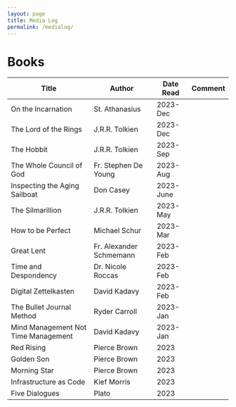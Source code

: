 ```yaml
---
layout: page
title: Media Log
permalink: /medialog/
---
```


# Books

| Title | Author | Date Read | Comment |
|-------|--------|-----------|---------|
| On the Incarnation | St. Athanasius | 2023-Dec | |
| The Lord of the Rings | J.R.R. Tolkien | 2023-Dec | |
| The Hobbit | J.R.R. Tolkien | 2023-Sep | |
| The Whole Council of God | Fr. Stephen De Young | 2023-Aug | |
| Inspecting the Aging Sailboat | Don Casey | 2023-June | |
| The Silmarillion | J.R.R. Tolkien | 2023-May | |
| How to be Perfect | Michael Schur | 2023-Mar | |
| Great Lent | Fr. Alexander Schmemann | 2023-Feb | |
| Time and Despondency | Dr. Nicole Roccas | 2023-Feb | |
| Digital Zettelkasten | David Kadavy | 2023-Feb | |
| The Bullet Journal Method | Ryder Carroll | 2023-Jan| |
| Mind Management Not Time Management | David Kadavy | 2023-Jan | |
| Red Rising | Pierce Brown | 2023 | |
| Golden Son | Pierce Brown | 2023 | |
| Morning Star | Pierce Brown | 2023 | |
| Infrastructure as Code | Kief Morris | 2023 | |
| Five Dialogues | Plato | 2023 | |